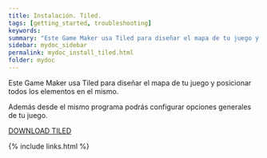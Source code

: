 ```yaml
---
title: Instalación. Tiled.
tags: [getting_started, troubleshooting]
keywords:
summary: "Este Game Maker usa Tiled para diseñar el mapa de tu juego y posicionar todos los elementos en el mismo."
sidebar: mydoc_sidebar
permalink: mydoc_install_tiled.html
folder: mydoc
---
```


Este Game Maker usa Tiled para diseñar el mapa de tu juego y posicionar todos los elementos en el mismo.

Además desde el mismo programa podrás configurar opciones generales de tu juego.

[DOWNLOAD TILED](https://www.mapeditor.org/download.html)

{% include links.html %}